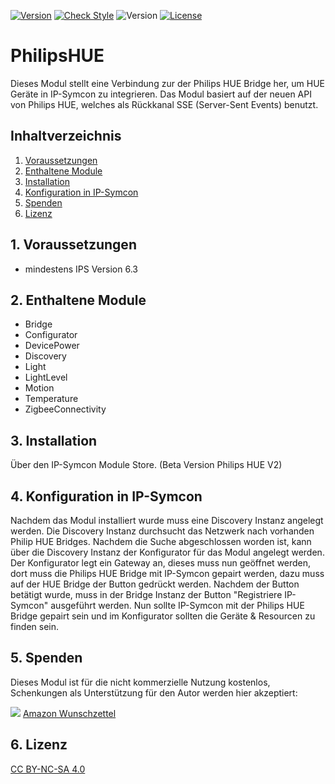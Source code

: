 [![Version](https://img.shields.io/badge/Symcon-PHPModul-red.svg)](https://www.symcon.de/service/dokumentation/entwicklerbereich/sdk-tools/sdk-php/)
[![Check Style](https://github.com/Schnittcher/PhilipsHUE/workflows/Check%20Style/badge.svg)](https://github.com/Schnittcher/PhilipsHUE/actions)
![Version](https://img.shields.io/badge/Symcon%20Version-6.3%20%3E-blue.svg)
[![License](https://img.shields.io/badge/License-CC%20BY--NC--SA%204.0-green.svg)](https://creativecommons.org/licenses/by-nc-sa/4.0/)

# PhilipsHUE
   Dieses Modul stellt eine Verbindung zur der Philips HUE Bridge her, um HUE Geräte in IP-Symcon zu integrieren.
   Das Modul basiert auf der neuen API von Philips HUE, welches als Rückkanal SSE (Server-Sent Events) benutzt.
 
   ## Inhaltverzeichnis
   1. [Voraussetzungen](#1-voraussetzungen)
   2. [Enthaltene Module](#2-enthaltene-module)
   3. [Installation](#3-installation)
   4. [Konfiguration in IP-Symcon](#4-konfiguration-in-ip-symcon)
   5. [Spenden](#5-spenden)
   6. [Lizenz](#6-lizenz)
   
## 1. Voraussetzungen

* mindestens IPS Version 6.3


## 2. Enthaltene Module

* Bridge
* Configurator
* DevicePower
* Discovery
* Light
* LightLevel
* Motion
* Temperature
* ZigbeeConnectivity


## 3. Installation
Über den IP-Symcon Module Store. (Beta Version Philips HUE V2)

## 4. Konfiguration in IP-Symcon

Nachdem das Modul installiert wurde muss eine Discovery Instanz angelegt werden.
Die Discovery Instanz durchsucht das Netzwerk nach vorhanden Philip HUE Bridges.
Nachdem die Suche abgeschlossen worden ist, kann über die Discovery Instanz der Konfigurator für das Modul angelegt werden.
Der Konfigurator legt ein Gateway an, dieses muss nun geöffnet werden, dort muss die Philips HUE Bridge mit IP-Symcon gepairt werden, dazu muss auf der HUE Bridge der Button gedrückt werden. Nachdem der Button betätigt wurde, muss in der Bridge Instanz der Button "Registriere IP-Symcon" ausgeführt werden. Nun sollte IP-Symcon mit der Philips HUE Bridge gepairt sein und im Konfigurator sollten die Geräte & Resourcen zu finden sein.

## 5. Spenden

Dieses Modul ist für die nicht kommerzielle Nutzung kostenlos, Schenkungen als Unterstützung für den Autor werden hier akzeptiert:    

<a href="https://www.paypal.com/cgi-bin/webscr?cmd=_s-xclick&hosted_button_id=EK4JRP87XLSHW" target="_blank"><img src="https://www.paypalobjects.com/de_DE/DE/i/btn/btn_donate_LG.gif" border="0" /></a> <a href="https://www.amazon.de/hz/wishlist/ls/3JVWED9SZMDPK?ref_=wl_share" target="_blank">Amazon Wunschzettel</a>

## 6. Lizenz

[CC BY-NC-SA 4.0](https://creativecommons.org/licenses/by-nc-sa/4.0/)